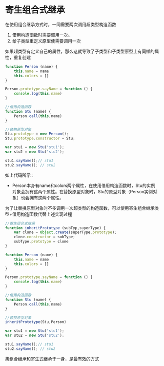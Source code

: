 # 寄生组合式继承

在使用组合继承方式时，一同需要两次调用超类型构造函数

1. 借用构造函数时需要调用一次。
2. 给子类型重定义原型使需要调用一次

如果超类型有定义自己的属性，那么这就导致了子类型和子类型原型上有同样的属性，重复创建

```js
function Person (name) {
    this.name = name
    this.colors = []
}

Person.prototype.sayName = function () {
    console.log(this.name)
}

//借用构造函数
function Stu (name) {
    Person.call(this,name)
}

//替换原型对象
Stu.prototype = new Person();
Stu.prototype.constructor = Stu;

var stu1 = new Stu('stu1');
var stu2 = new Stu('stu2');

stu1.sayName();// stu1
stu2.sayName(); // stu2
```

如上代码所示：

* Person本身有name和colors两个属性，在使用借用构造函数时，Stu的实例对象会拥有这两个属性。在替换原型对象时，Stu的原型对象（Person实例对象）也会拥有这两个属性。



为了让替换原型对象时不多调用一次超类型的构造函数，可以使用寄生组合继承类型+借用构造函数代替上述实现过程

```js
//寄生组合式继承
function inheritPrototype (subTyp,superType) {
    var clone = Object.create(superType.prototype);
    clone.constructor = subType;
    subType.prototype = clone
}

function Person (name) {
    this.name = name
    this.colors = []
}

Person.prototype.sayName = function () {
    console.log(this.name)
}

//借用构造函数
function Stu (name) {
    Person.call(this,name)
}

//替换原型对象
inheritPrototype(Stu,Person)

var stu1 = new Stu('stu1');
var stu2 = new Stu('stu2');

stu1.sayName();// stu1
stu2.sayName(); // stu2
```

集组合继承和寄生式继承于一身，是最有效的方式





